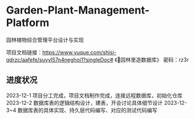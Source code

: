 # Garden-Plant-Management-Platform
园林植物综合管理平台设计与实现

项目文档链接：https://www.yuque.com/shisi-qdrzc/aafefe/suyvl57n4neghoi1?singleDoc# 《🌲园林里造数据库》 密码：rz3r

## 进度状况
2023-12-1 项目分工完成，项目文档制作完成，连接远程数据库，初始化仓库
2023-12-2 数据库表的逻辑结构设计，建表，开会讨论具体细节设计
2023-12-3~4 数据库表的具体实现、持久层代码编写、对应的测试代码编写

